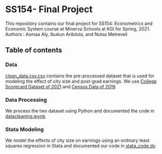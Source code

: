 # SS154- Final Project 
This repository contains our final project for SS154: Econometrics and Economic System course at Minerva Schools at KGI for Spring, 2021. 
Authors : Asmaa Aly, Ibukun Aribilola, and Nutsa Metreveli
## Table of contents
### Data 
[clean_data.csv.csv](https://github.com/asmaaalaa99/SS154-Final-Project/blob/main/clean_data.csv "Database_clean_data.csv") contains the pre-processed dataset that is used for modeling the effect of city size and post-grad earnings. We use [College Scorecard Dataset of 2021](https://collegescorecard.ed.gov/)  and [Census Data of 2019 ](https://www.census.gov/data/tables/time-series/demo/popest/2010s-total-cities-and-towns.html) 
###  Data Processing 
We process the two dataset using Python and documented the code in [datacleaning.ipynb](https://github.com/asmaaalaa99/SS154-Final-Project/blob/main/datacleaning.ipynb "datacleaning.ipynb") 

###  Stata Modeling 
We model the effects of city size on earnings using an ordinary least squares regression in Stata and documented our code in [stata_code.do ](https://github.com/asmaaalaa99/SS154-Final-Project/blob/main/stata_code.do "stata_code.do ") 
